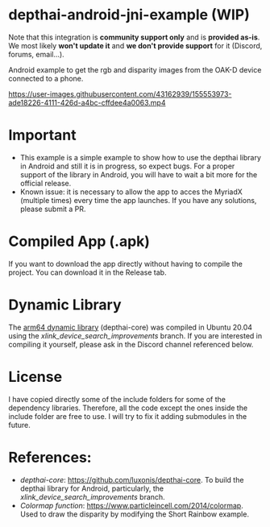 # depthai-android-jni-example (WIP)

Note that this integration is **community support only** and is **provided as-is**. We most likely **won't update it** and **we don't provide support** for it (Discord, forums, email...).

Android example to get the rgb and disparity images from the OAK-D device connected to a phone. 

https://user-images.githubusercontent.com/43162939/155553973-ade18226-4111-426d-a4bc-cffdee4a0063.mp4


# Important
- This example is a simple example to show how to use the depthai library in Android and still it is in progress, so expect bugs. For a proper support of the library in Android, you will have to wait a bit more for the official release.
- Known issue: it is necessary to allow the app to acces the MyriadX (multiple times) every time the app launches. If you have any solutions, please submit a PR.

# Compiled App (.apk)
If you want to download the app directly without having to compile the project. You can download it in the Release tab.

# Dynamic Library
The [arm64 dynamic library](https://github.com/ibaiGorordo/depthai-android-jni-example/blob/main/app/src/main/libs/depthai/arm64-v8a/libdepthai-core.so) (depthai-core) was compiled in Ubuntu 20.04 using the *xlink_device_search_improvements* branch. If you are interested in compiling it yourself, please ask in the Discord channel referenced below.

# License
I have copied directly some of the include folders for some of the dependency libraries. Therefore, all the code except the ones inside the include folder are free to use. I will try to fix it adding submodules in the future.

# References:
- *depthai-core*: https://github.com/luxonis/depthai-core. To build the depthai library for Android, particularly, the *xlink_device_search_improvements* branch.
- *Colormap function*: https://www.particleincell.com/2014/colormap. Used to draw the disparity by modifying the Short Rainbow example.
